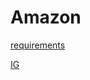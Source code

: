 # Amazon

[requirements](http://people.duke.edu/~bmr23/ece568/homework/project/project.pdf)

[IG](https://docs.google.com/spreadsheets/d/1xB1kVaa4TljtqrMqvqrEJRorB4UoOLBfGVfavlrrDxY/edit#gid=0)



